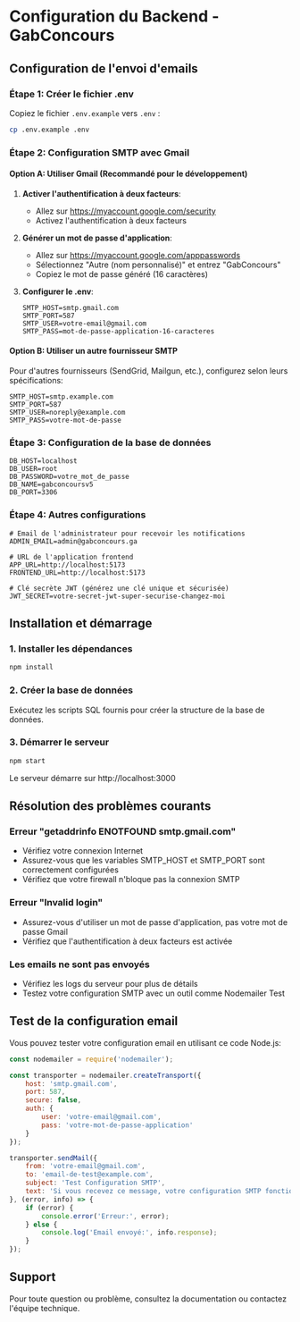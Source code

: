 # Configuration du Backend - GabConcours

## Configuration de l'envoi d'emails

### Étape 1: Créer le fichier .env

Copiez le fichier `.env.example` vers `.env` :

```bash
cp .env.example .env
```

### Étape 2: Configuration SMTP avec Gmail

#### Option A: Utiliser Gmail (Recommandé pour le développement)

1. **Activer l'authentification à deux facteurs**:
   - Allez sur https://myaccount.google.com/security
   - Activez l'authentification à deux facteurs

2. **Générer un mot de passe d'application**:
   - Allez sur https://myaccount.google.com/apppasswords
   - Sélectionnez "Autre (nom personnalisé)" et entrez "GabConcours"
   - Copiez le mot de passe généré (16 caractères)

3. **Configurer le .env**:
   ```env
   SMTP_HOST=smtp.gmail.com
   SMTP_PORT=587
   SMTP_USER=votre-email@gmail.com
   SMTP_PASS=mot-de-passe-application-16-caracteres
   ```

#### Option B: Utiliser un autre fournisseur SMTP

Pour d'autres fournisseurs (SendGrid, Mailgun, etc.), configurez selon leurs spécifications:

```env
SMTP_HOST=smtp.example.com
SMTP_PORT=587
SMTP_USER=noreply@example.com
SMTP_PASS=votre-mot-de-passe
```

### Étape 3: Configuration de la base de données

```env
DB_HOST=localhost
DB_USER=root
DB_PASSWORD=votre_mot_de_passe
DB_NAME=gabconcoursv5
DB_PORT=3306
```

### Étape 4: Autres configurations

```env
# Email de l'administrateur pour recevoir les notifications
ADMIN_EMAIL=admin@gabconcours.ga

# URL de l'application frontend
APP_URL=http://localhost:5173
FRONTEND_URL=http://localhost:5173

# Clé secrète JWT (générez une clé unique et sécurisée)
JWT_SECRET=votre-secret-jwt-super-securise-changez-moi
```

## Installation et démarrage

### 1. Installer les dépendances

```bash
npm install
```

### 2. Créer la base de données

Exécutez les scripts SQL fournis pour créer la structure de la base de données.

### 3. Démarrer le serveur

```bash
npm start
```

Le serveur démarre sur http://localhost:3000

## Résolution des problèmes courants

### Erreur "getaddrinfo ENOTFOUND smtp.gmail.com"

- Vérifiez votre connexion Internet
- Assurez-vous que les variables SMTP_HOST et SMTP_PORT sont correctement configurées
- Vérifiez que votre firewall n'bloque pas la connexion SMTP

### Erreur "Invalid login"

- Assurez-vous d'utiliser un mot de passe d'application, pas votre mot de passe Gmail
- Vérifiez que l'authentification à deux facteurs est activée

### Les emails ne sont pas envoyés

- Vérifiez les logs du serveur pour plus de détails
- Testez votre configuration SMTP avec un outil comme Nodemailer Test

## Test de la configuration email

Vous pouvez tester votre configuration email en utilisant ce code Node.js:

```javascript
const nodemailer = require('nodemailer');

const transporter = nodemailer.createTransport({
    host: 'smtp.gmail.com',
    port: 587,
    secure: false,
    auth: {
        user: 'votre-email@gmail.com',
        pass: 'votre-mot-de-passe-application'
    }
});

transporter.sendMail({
    from: 'votre-email@gmail.com',
    to: 'email-de-test@example.com',
    subject: 'Test Configuration SMTP',
    text: 'Si vous recevez ce message, votre configuration SMTP fonctionne!'
}, (error, info) => {
    if (error) {
        console.error('Erreur:', error);
    } else {
        console.log('Email envoyé:', info.response);
    }
});
```

## Support

Pour toute question ou problème, consultez la documentation ou contactez l'équipe technique.
